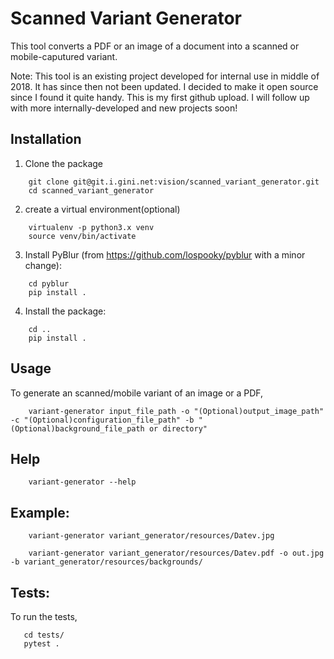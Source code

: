 # Scanned Variant Generator


This tool converts a PDF or an image of a document into a scanned or mobile-caputured variant.

Note: This tool is an existing project developed for internal use in middle of 2018. It has since then not been updated.
I decided to make it open source since I found it quite handy.
This is my first github upload. I will follow up with more internally-developed and new projects soon!

## Installation

1. Clone the package
```
    git clone git@git.i.gini.net:vision/scanned_variant_generator.git
    cd scanned_variant_generator
```
2. create a virtual environment(optional)
```
    virtualenv -p python3.x venv
    source venv/bin/activate
```
3. Install PyBlur (from https://github.com/lospooky/pyblur with a minor change):
```
    cd pyblur
    pip install .
```
4. Install the package:
```
    cd ..
    pip install .
```

## Usage

To generate an scanned/mobile variant of an image or a PDF,
```
    variant-generator input_file_path -o "(Optional)output_image_path" -c "(Optional)configuration_file_path" -b "(Optional)background_file_path or directory"
```
## Help
```
    variant-generator --help
```
## Example:
```
    variant-generator variant_generator/resources/Datev.jpg

    variant-generator variant_generator/resources/Datev.pdf -o out.jpg -b variant_generator/resources/backgrounds/
```

## Tests:

To run the tests,
```
   cd tests/
   pytest .
```
